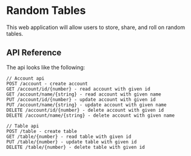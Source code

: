 # Random Tables
This web application will allow users to store, share, and roll on random tables.

## API Reference
The api looks like the following:
```
// Account api
POST /account - create account
GET /account/id/{number} - read account with given id
GET /account/name/{string} - read account with given name
PUT /account/id/{number} - update account with given id
PUT /account/name/{string} - update account with given name
DELETE /account/id/{number} - delete account with given id
DELETE /account/name/{string} - delete account with given name

// Table api
POST /table - create table
GET /table/{number} - read table with given id
PUT /table/{number} - update table with given id
DELETE /table/{number} - delete table with given id
```
